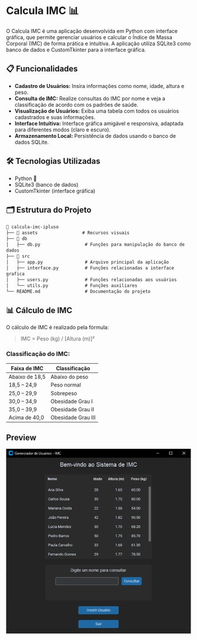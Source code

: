 # Calcula IMC 📊

O Calcula IMC é uma aplicação desenvolvida em Python com interface gráfica, que permite gerenciar usuários e calcular o Índice de Massa Corporal (IMC) de forma prática e intuitiva. A aplicação utiliza SQLite3 como banco de dados e CustomTkinter para a interface gráfica.

## 📋 Funcionalidades
- **Cadastro de Usuários:** Insira informações como nome, idade, altura e peso.
- **Consulta de IMC:** Realize consultas do IMC por nome e veja a classificação de acordo com os padrões de saúde.
- **Visualização de Usuários:** Exiba uma tabela com todos os usuários cadastrados e suas informações.
- **Interface Intuitiva:** Interface gráfica amigável e responsiva, adaptada para diferentes modos (claro e escuro).
- **Armazenamento Local:** Persistência de dados usando o banco de dados SQLite.

## 🛠️ Tecnologias Utilizadas
- Python 🐍
- SQLite3 (banco de dados)
- CustomTkinter (interface gráfica)

## 🗂️ Estrutura do Projeto

```plaintext
📁 calcula-imc-ipluso
├── 📂 assets                 # Recursos visuais
├── 📂 db
│   ├── db.py                 # Funções para manipulação do banco de dados
├── 📂 src
│   ├── app.py                # Arquivo principal da aplicação
│   ├── interface.py          # Funções relacionadas a interface grafica
│   ├── users.py              # Funções relacionadas aos usuários
│   └── utils.py              # Funções auxiliares
└── README.md                 # Documentação do projeto
```

## 📊 Cálculo de IMC

O cálculo de IMC é realizado pela fórmula:
> IMC = Peso (kg) / [Altura (m)]²

### Classificação do IMC:
| Faixa de IMC         | Classificação            |
|-----------------------|--------------------------|
| Abaixo de 18,5       | Abaixo do peso           |
| 18,5 – 24,9          | Peso normal             |
| 25,0 – 29,9          | Sobrepeso               |
| 30,0 – 34,9          | Obesidade Grau I        |
| 35,0 – 39,9          | Obesidade Grau II       |
| Acima de 40,0        | Obesidade Grau III      |

## Preview
![Preview](assets/preview.png)
